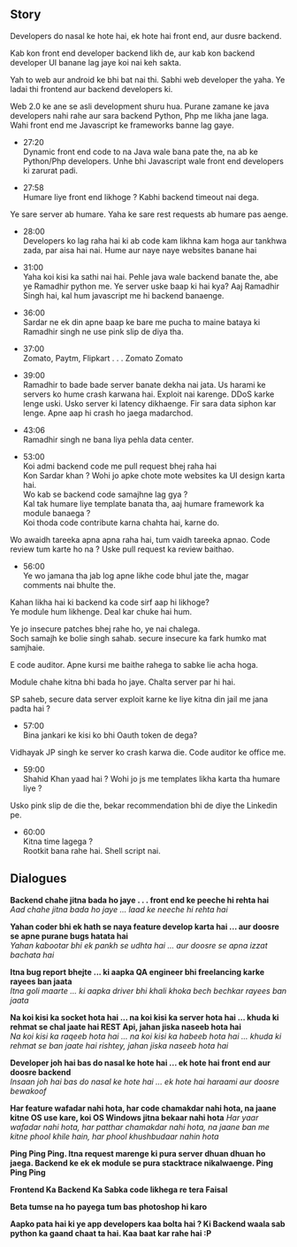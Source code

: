 ## Story

Developers do nasal ke hote hai, ek hote hai front end, aur dusre backend. 

Kab kon front end developer backend likh de, aur kab kon backend developer UI banane lag jaye koi nai keh sakta.

Yah to web aur android ke bhi bat nai thi. Sabhi web developer the yaha. Ye ladai thi frontend aur backend developers ki. 

Web 2.0 ke ane se asli development shuru hua. Purane zamane ke java developers nahi rahe aur sara backend Python, Php me likha jane laga.
Wahi front end me Javascript ke frameworks banne lag gaye.

* 27:20   
Dynamic front end code to na Java wale bana pate the, na ab ke Python/Php developers. Unhe bhi Javascript wale front end developers ki zarurat padi. 

* 27:58   
Humare liye front end likhoge ? Kabhi backend timeout nai dega. 

Ye sare server ab humare. Yaha ke sare rest requests ab humare pas aenge. 

* 28:00   
Developers ko lag raha hai ki ab code kam likhna kam hoga aur tankhwa zada, par aisa hai nai. Hume aur naye naye websites banane hai

* 31:00   
Yaha koi kisi ka sathi nai hai. Pehle java wale backend banate the, abe ye Ramadhir python me. Ye server uske baap ki hai kya? 
Aaj Ramadhir Singh hai, kal hum javascript me hi backend banaenge. 

* 36:00   
Sardar ne ek din apne baap ke bare me pucha to maine bataya ki Ramadhir singh ne use pink slip de diya tha.

* 37:00   
Zomato, Paytm, Flipkart . . . Zomato Zomato

* 39:00   
Ramadhir to bade bade server banate dekha nai jata. Us harami ke servers ko hume crash karwana hai. Exploit nai karenge. DDoS karke lenge uski. Usko server ki latency dikhaenge. Fir sara data siphon kar lenge. Apne aap hi crash ho jaega madarchod.

* 43:06   
Ramadhir singh ne bana liya pehla data center.   

* 53:00   
Koi admi backend code me pull request bhej raha hai  
Kon Sardar khan ? Wohi jo apke chote mote websites ka UI design karta hai.  
Wo kab se backend code samajhne lag gya ?   
Kal tak humare liye template banata tha, aaj humare framework ka module banaega ?    
Koi thoda code contribute karna chahta hai, karne do.   

Wo awaidh tareeka apna apna raha hai, tum vaidh tareeka apnao. Code review tum karte ho na ? 
Uske pull request ka review baithao.   
 
* 56:00   
Ye wo jamana tha jab log apne likhe code bhul jate the, magar comments nai bhulte the.   

Kahan likha hai ki backend ka code sirf aap hi likhoge?    
Ye module hum likhenge. Deal kar chuke hai hum.   

Ye jo insecure patches bhej rahe ho, ye nai chalega.    
Soch samajh ke bolie singh sahab. secure insecure ka fark humko mat samjhaie.   

E code auditor. Apne kursi me baithe rahega to sabke lie acha hoga.   

Module chahe kitna bhi bada ho jaye. Chalta server par hi hai.   

SP saheb, secure data server exploit karne ke liye kitna din jail me jana padta hai ?    

* 57:00    
Bina jankari ke kisi ko bhi Oauth token de dega?   

Vidhayak JP singh ke server ko crash karwa die. Code auditor ke office me.    

* 59:00   
Shahid Khan yaad hai ? Wohi jo js me templates likha karta tha humare liye ?    

Usko pink slip de die the, bekar recommendation bhi de diye the Linkedin pe.    

* 60:00    
Kitna time lagega ?    
Rootkit bana rahe hai. Shell script nai.  


## Dialogues 

**Backend chahe jitna bada ho jaye . . . front end ke peeche hi rehta hai**  
_Aad chahe jitna bada ho jaye ... laad ke neeche hi rehta hai_

**Yahan coder bhi ek hath se naya feature develop karta hai ... aur doosre se apne purane bugs hatata hai**   
_Yahan kabootar bhi ek pankh se udhta hai ... aur doosre se apna izzat bachata hai_

**Itna bug report bhejte ... ki aapka QA engineer bhi freelancing karke rayees ban jaata**   
_Itna goli maarte ... ki aapka driver bhi khali khoka bech bechkar rayees ban jaata_

**Na koi kisi ka socket hota hai ... na koi kisi ka server hota hai ... khuda ki rehmat se chal jaate hai REST Api, jahan jiska naseeb hota hai**   
_Na koi kisi ka raqeeb hota hai ... na koi kisi ka habeeb hota hai ... khuda ki rehmat se ban jaate hai rishtey, jahan jiska naseeb hota hai_

**Developer joh hai bas do nasal ke hote hai ... ek hote hai front end aur doosre backend**   
_Insaan joh hai bas do nasal ke hote hai ... ek hote hai haraami aur doosre bewakoof_   

**Har feature wafadar nahi hota, har code chamakdar nahi hota, na jaane kitne OS use kare, koi OS Windows jitna bekaar nahi hota**
_Har yaar wafadar nahi hota, har patthar chamakdar nahi hota, na jaane ban me kitne phool khile hain, har phool khushbudaar nahin hota_

**Ping Ping Ping. Itna request marenge ki pura server dhuan dhuan ho jaega. Backend ke ek ek module se pura stacktrace nikalwaenge. Ping Ping Ping**

**Frontend Ka Backend Ka Sabka code likhega re tera Faisal**

**Beta tumse na ho payega tum bas photoshop hi karo**

**Aapko pata hai ki ye app developers kaa bolta hai ? Ki Backend waala sab python ka gaand chaat ta hai.
Kaa baat kar rahe hai :P**
